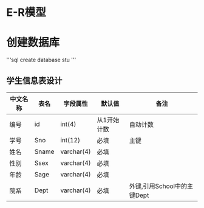 # E-R模型


# 创建数据库
'''sql
create database stu
'''


## 学生信息表设计
| 中文名称 | 表名 | 字段属性 | 默认值 | 备注 |
|---------|-----|---------|-------|------|
| 编号 |id | int(4) | 从1开始计数 | 自动计数 |
| 学号 | Sno | int(12) | 必填 | 主键 |
| 姓名 | Sname | varchar(4) | 必填 |  |
| 性别 | Ssex | varchar(4) | 必填 |  |
| 年龄 | Sage | varchar(4) | 必填 |  |
| 院系 | Dept | varchar(4) | 必填 | 外键,引用School中的主键Dept |
